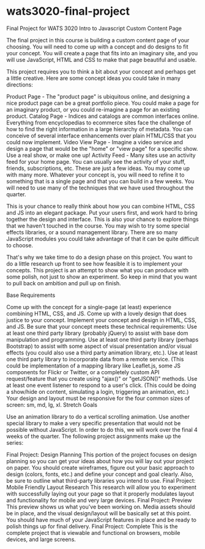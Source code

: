 # wats3020-final-project
Final Project for WATS 3020 Intro to Javascript
Custom Content Page

The final project in this course is building a custom content page of your choosing. You will need to come up with a concept and do designs to fit your concept. You will create a page that fits into an imaginary site, and you will use JavaScript, HTML and CSS to make that page beautiful and usable.

This project requires you to think a bit about your concept and perhaps get a little creative. Here are some concept ideas you could take in many directions:

Product Page - The "product page" is ubiquitous online, and designing a nice product page can be a great portfolio piece. You could make a page for an imaginary product, or you could re-imagine a page for an existing product.
Catalog Page - Indices and catalogs are common interfaces online. Everything from encyclopedias to ecommerce sites face the challenge of how to find the right information in a large hierarchy of metadata. You can conceive of several interface enhancements over plain HTML/CSS that you could now implement.
Video View Page - Imagine a video service and design a page that would be the "home" or "view page" for a specific show. Use a real show, or make one up!
Activity Feed - Many sites use an activity feed for your home page. You can usually see the activity of your stuff, friends, subscriptions, etc. 
These are just a few ideas. You may come up with many more. Whatever your concept is, you will need to refine it to something that is a single page and that you can build in a few weeks. You will need to use many of the techniques that we have used throughout the quarter.

This is your chance to really think about how you can combine HTML, CSS and JS into an elegant package. Put your users first, and work hard to bring together the design and interface. This is also your chance to explore things that we haven't touched in the course. You may wish to try some special effects libraries, or a sound management library. There are so many JavaScript modules you could take advantage of that it can be quite difficult to choose.

That's why we take time to do a design phase on this project. You want to do a little research up front to see how feasible it is to implement your concepts. This project is an attempt to show what you can produce with some polish, not just to show an experiment. So keep in mind that you want to pull back on ambition and pull up on finish.

Base Requirements

Come up with the concept for a single-page (at least) experience combining HTML, CSS, and JS.
Come up with a lovely design that does justice to your concept.
Implement your concept and design in HTML, CSS, and JS.
Be sure that your concept meets these technical requirements:
Use at least one third party library (probably jQuery) to assist with base dom manipulation and programming.
Use at least one third party library (perhaps Bootstrap) to assist with some aspect of visual presentation and/or visual effects (you could also use a third party animation library, etc.).
Use at least one third party library to incorporate data from a remote service. (This could be implementation of a mapping library like Leaflet.js, some JS components for Flickr or Twitter, or a completely custom API request/feature that you create using "ajax()" or "getJSON()" methods.
Use at least one event listener to respond to a user's click. (This could be doing a show/hide on content, simulating a login, triggering an animation, etc.)
Your design and layout must be responsive for the four common sizes of screen: sm, md, lg, xl.
Stretch Goals

Use an animation library to do a vertical scrolling animation.
Use another special library to make a very specific presentation that would not be possible without JavaScript.
In order to do this, we will work over the final 4 weeks of the quarter. The following project assignments make up the series:

Final Project: Design Planning
This portion of the project focuses on design planning so you can get your ideas about how you will lay out your project on paper. You should create wireframes, figure out your basic approach to design (colors, fonts, etc.) and define your concept and goal clearly. Also, be sure to outline what third-party libraries you intend to use.
Final Project: Mobile Friendly Layout Research
This research will allow you to experiment with successfully laying out your page so that it properly modulates layout and functionality for mobile and very large devices.
Final Project: Preview
This preview shows us what you've been working on. Media assets should be in place, and the visual design/layout will be basically set at this point. You should have much of your JavaScript features in place and be ready to polish things up for final delivery.
Final Project: Complete
This is the complete project that is viewable and functional on browsers, mobile devices, and large screens. 